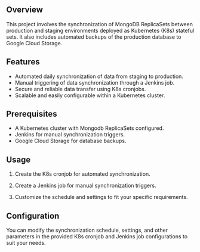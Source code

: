 ## Overview

This project involves the synchronization of MongoDB ReplicaSets between production and staging environments deployed as Kubernetes (K8s) stateful sets. It also includes automated backups of the production database to Google Cloud Storage.

## Features

- Automated daily synchronization of data from staging to production.
- Manual triggering of data synchronization through a Jenkins job.
- Secure and reliable data transfer using K8s cronjobs.
- Scalable and easily configurable within a Kubernetes cluster.

## Prerequisites

- A Kubernetes cluster with Mongodb ReplicaSets configured.
- Jenkins for manual synchronization triggers.
- Google Cloud Storage for database backups.

## Usage

1. Create the K8s cronjob for automated synchronization.

2. Create a Jenkins job for manual synchronization triggers.

3. Customize the schedule and settings to fit your specific requirements.

## Configuration

You can modify the synchronization schedule, settings, and other parameters in the provided K8s cronjob and Jenkins job configurations to suit your needs.